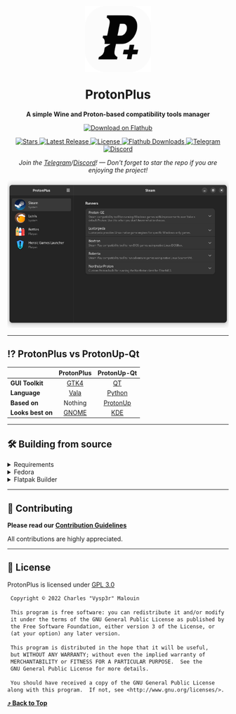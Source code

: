 <h1 align="center">
    <img align="center" width=150 src="data/icons/hicolor/scalable/apps/com.vysp3r.ProtonPlus.svg" />
    <br><br>
    ProtonPlus
</h1>

<p align="center">
  <strong>A simple Wine and Proton-based compatibility tools manager</strong>
</p>

<p align="center">
    <a align="center" href="https://flathub.org/apps/com.vysp3r.ProtonPlus">
        <img width='240' alt='Download on Flathub' src='https://dl.flathub.org/assets/badges/flathub-badge-i-en.svg' />
    </a>
</p>

<p align="center">
    <a href="https://github.com/Vysp3r/ProtonPlus/stargazers">
      <img alt="Stars" title="Stars" src="https://img.shields.io/github/stars/Vysp3r/ProtonPlus?style=shield&label=%E2%AD%90%20Stars&branch=main&kill_cache=1%22" />
    </a>
    <a href="https://github.com/Vysp3r/ProtonPlus/releases/latest">
      <img alt="Latest Release" title="Latest Release" src="https://img.shields.io/github/v/release/Vysp3r/ProtonPlus?style=shield&label=%F0%9F%9A%80%20Release">
    </a>
    <a href="https://github.com/Vysp3r/ProtonPlus/blob/main/LICENSE.md">
      <img alt="License" title="License" src="https://img.shields.io/github/license/Vysp3r/ProtonPlus?style=shield" />
    </a>
    <a href="https://klausenbusk.github.io/flathub-stats/#ref=com.vysp3r.ProtonPlus&interval=infinity&downloadType=installs%2Bupdates">
      <img alt="Flathub Downloads" title="Flathub Downloads" src="https://img.shields.io/badge/dynamic/json?color=informational&label=downloads&logo=flathub&logoColor=white&query=%24.installs_total&url=https%3A%2F%2Fflathub.org%2Fapi%2Fv2%2Fstats%2Fcom.vysp3r.ProtonPlus">
    </a>
    <a href="https://t.me/ProtonPlus">
      <img alt="Telegram" title="Telegram" src="https://img.shields.io/endpoint?color=neon&style=shield&url=https%3A%2F%2Ftg.sumanjay.workers.dev%2FProtonPlus">
    </a>
    <a href="https://discord.gg/Fyf8bWexpQ">
      <img alt="Discord" title="Discord" src="https://dcbadge.vercel.app/api/server/Fyf8bWexpQ?style=flat&theme=default-inverted">
    </a>
</p>

<p align="center">
    <i>Join the <a href="https://t.me/ProtonPlus">Telegram</a>/<a href="https://discord.gg/Fyf8bWexpQ">Discord</a>! — Don't forget to star the repo if you are enjoying the project!</i>
</p>

[<img alt='Download on Flathub' src='data/previews/Preview-1.png' />](https://flathub.org/apps/details/com.vysp3r.ProtonPlus)

- - - -

## ⁉️ ProtonPlus vs ProtonUp-Qt

|                   | ProtonPlus                                  | ProtonUp-Qt                                      |
| :---------------- | :-----------------------------------------: | :----------------------------------------------: |
| **GUI Toolkit**   | [GTK4](https://gitlab.gnome.org/GNOME/gtk)  | [QT](https://www.qt.io/)                         |
| **Language**      | [Vala](https://gitlab.gnome.org/GNOME/vala) | [Python](https://www.python.org/)                |
| **Based on**      | Nothing                                     | [ProtonUp](https://github.com/AUNaseef/protonup) |
| **Looks best on** | [GNOME](https://gitlab.gnome.org/GNOME)     | [KDE](https://kde.org/)                          |

- - - -

## 🛠️ Building from source

<details>
  <summary>Requirements</summary>

- [git](https://github.com/git/git)
- [ninja](https://github.com/ninja-build/ninja)
- [meson >= 0.59.0](https://github.com/mesonbuild/meson)
- [gtk4](https://gitlab.gnome.org/GNOME/gtk/)
- [libadwaita >= 1.2](https://gitlab.gnome.org/GNOME/libadwaita)
- [json-glib](https://gitlab.gnome.org/GNOME/json-glib)
- [libsoup](https://gitlab.gnome.org/GNOME/libsoup)
- [libarchive](https://github.com/libarchive/libarchive)
- [desktop-file-utils](https://gitlab.freedesktop.org/xdg/desktop-file-utils)
</details>


<details>
  <summary>Fedora</summary>

1. Install all dependencies:
    ```bash
    sudo dnf install \
      git \
      ninja-build \
      meson \
      gtk4-devel \
      libadwaita-devel \
      json-glib-devel \
      libsoup3-devel \
      libarchive-devel \
      desktop-file-utils
    ```

2. Clone the GitHub repo and change to repo directory:
    ```bash
    git clone https://github.com/Vysp3r/ProtonPlus.git && \
      cd ProtonPlus
    ```

3. Build the source:
    ```bash
    meson build --prefix=/usr && \
    cd build && \
    ninja
    ```

4. (Optional) Install application:
    ```bash
    ninja install
    ```

5. Start application:
    ```bash
    cd src && \
    ./com.vysp3r.ProtonPlus
    ```
</details>

<details>
  <summary>Flatpak Builder</summary>

1. Install the distro dependencies using your package manager (apt, dnf, pacman, etc):
    ```bash
    sudo <insert your distro package manager and install options here> \
      git \
      flatpak \
      flatpak-builder
    ```

2. Add the flathub repo to your user if not added before:
    ```bash
    flatpak --user --if-not-exists remote-add \
      flathub https://flathub.org/repo/flathub.flatpakrepo
    ```

3. Install the needed runtimes for flatpak:
    ```bash
    flatpak --user install \
      runtime/org.gnome.Sdk/x86_64/43 \
      runtime/org.gnome.Platform/x86_64/43
    ```

4. Clone the GitHub repo and change to repo directory:
    ```bash
    git clone https://github.com/Vysp3r/ProtonPlus.git && \
      cd ProtonPlus
    ```

5. Build the source inside the "build-dir" in the repo directory and install for the current user:
    ```bash
    flatpak-builder --user --install --force-clean \
      build-dir \
      com.vysp3r.ProtonPlus.json
    ```

6. Start application:
    ```bash
    flatpak --user run \
      com.vysp3r.ProtonPlus
    ```
</details>

- - - -

## 💖 Contributing
**Please read our [Contribution Guidelines](/CONTRIBUTING.md)**

All contributions are highly appreciated.

- - - -

## 📜 License

ProtonPlus is licensed under [GPL 3.0](/LICENSE.md)

```
 Copyright © 2022 Charles "Vysp3r" Malouin
 
 This program is free software: you can redistribute it and/or modify
 it under the terms of the GNU General Public License as published by
 the Free Software Foundation, either version 3 of the License, or
 (at your option) any later version.
 
 This program is distributed in the hope that it will be useful,
 but WITHOUT ANY WARRANTY; without even the implied warranty of
 MERCHANTABILITY or FITNESS FOR A PARTICULAR PURPOSE.  See the
 GNU General Public License for more details.
 
 You should have received a copy of the GNU General Public License
along with this program.  If not, see <http://www.gnu.org/licenses/>.
```

**[⤴️ Back to Top](#ProtonPlus)**
